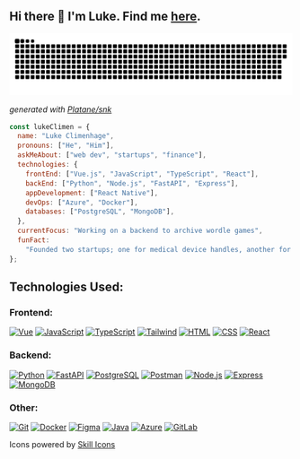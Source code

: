 ## Hi there 👋 I'm Luke. Find me [here](https://lukeclimenhage.com/).

<picture>
  <source media="(prefers-color-scheme: dark)" srcset="https://raw.githubusercontent.com/lukeclimen/lukeclimen/output/github-contribution-grid-snake-dark.svg">
  <source media="(prefers-color-scheme: light)" srcset="https://raw.githubusercontent.com/lukeclimen/lukeclimen/output/github-contribution-grid-snake.svg">
  <img alt="github contribution grid snake animation" src="https://raw.githubusercontent.com/lukeclimen/lukeclimen/output/github-contribution-grid-snake.svg">
</picture>

_generated with [Platane/snk](https://github.com/Platane/snk)_

```javascript
const lukeClimen = {
  name: "Luke Climenhage",
  pronouns: ["He", "Him"],
  askMeAbout: ["web dev", "startups", "finance"],
  technologies: {
    frontEnd: ["Vue.js", "JavaScript", "TypeScript", "React"],
    backEnd: ["Python", "Node.js", "FastAPI", "Express"],
    appDevelopment: ["React Native"],
    devOps: ["Azure", "Docker"],
    databases: ["PostgreSQL", "MongoDB"],
  },
  currentFocus: "Working on a backend to archive wordle games",
  funFact:
    "Founded two startups; one for medical device handles, another for commercial intra-canopy greenhouse lighting",
};
```

## Technologies Used:

### Frontend:

[![Vue](https://skillicons.dev/icons?i=vue)](https://vuejs.org/)
[![JavaScript](https://skillicons.dev/icons?i=js)](https://developer.mozilla.org/en-US/docs/Web/javascript)
[![TypeScript](https://skillicons.dev/icons?i=ts)](https://www.typescriptlang.org/)
[![Tailwind](https://skillicons.dev/icons?i=tailwind)](https://tailwindcss.com/)
[![HTML](https://skillicons.dev/icons?i=html)](https://html.com/html5/)
[![CSS](https://skillicons.dev/icons?i=css)](https://developer.mozilla.org/en-US/docs/Web/CSS)
[![React](https://skillicons.dev/icons?i=react)](https://react.dev/)

### Backend:

[![Python](https://skillicons.dev/icons?i=py)](https://www.python.org/)
[![FastAPI](https://skillicons.dev/icons?i=fastapi)](https://fastapi.tiangolo.com/)
[![PostgreSQL](https://skillicons.dev/icons?i=postgres)](https://www.postgresql.org/)
[![Postman](https://skillicons.dev/icons?i=postman)](https://www.postman.com/)
[![Node.js](https://skillicons.dev/icons?i=nodejs)](https://nodejs.org/)
[![Express](https://skillicons.dev/icons?i=express)](https://expressjs.com/)
[![MongoDB](https://skillicons.dev/icons?i=mongodb)](https://www.mongodb.com/)

### Other:

[![Git](https://skillicons.dev/icons?i=git)](https://git-scm.com/)
[![Docker](https://skillicons.dev/icons?i=docker)](https://www.docker.com/)
[![Figma](https://skillicons.dev/icons?i=figma)](https://www.figma.com/)
[![Java](https://skillicons.dev/icons?i=java)](https://www.java.com/)
[![Azure](https://skillicons.dev/icons?i=azure)](https://azure.microsoft.com/)
[![GitLab](https://skillicons.dev/icons?i=gitlab)](https://about.gitlab.com/)

Icons powered by [Skill Icons](https://skillicons.dev)
